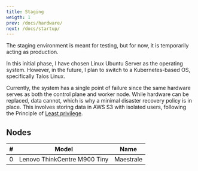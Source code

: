 ```yaml
---
title: Staging
weigth: 1
prev: /docs/hardware/
next: /docs/startup/
---
```


The staging environment is meant for testing, but for now, it is temporarily acting as production.

In this initial phase, I have chosen Linux Ubuntu Server as the operating system. However, in the future, I plan to switch to a Kubernetes-based OS, specifically Talos Linux.

Currently, the system has a single point of failure since the same hardware serves as both the control plane and worker node. While hardware can be replaced, data cannot, which is why a minimal disaster recovery policy is in place. This involves storing data in AWS S3 with isolated users, following the Principle of [Least privilege](https://en.wikipedia.org/wiki/Principle_of_least_privilege).

## Nodes

|#|Model|Name|
|--|--|--|
|0|Lenovo ThinkCentre M900 Tiny|Maestrale|
